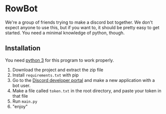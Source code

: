 
# RowBot

We're a group of friends trying to make a discord bot together. We don't expect anyone to use this, but if you want to, it should be pretty easy to get started. You need a minimal knowledge of python, though.

## Installation
You need [python 3](https://www.python.org/downloads/ "Download here") for this program to work properly. 
1. Download the project and extract the zip file
2. Install `requirements.txt` with pip
3. Go to the [Discord developer portal](http://discordapp.com/developers/applications/) and make a new application with a bot user. 
4. Make a file called `token.txt` in the root directory, and paste your token in that file
5. Run `main.py`
6. "enjoy"
